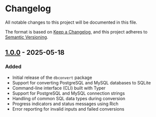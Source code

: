 # Changelog

All notable changes to this project will be documented in this file.

The format is based on [Keep a Changelog](https://keepachangelog.com/en/1.1.0/),
and this project adheres to [Semantic Versioning](https://semver.org/spec/v2.0.0.html).

## [1.0.0] - 2025-05-18

### Added
- Initial release of the `dbconvert` package
- Support for converting PostgreSQL and MySQL databases to SQLite
- Command-line interface (CLI) built with Typer
- Support for PostgreSQL and MySQL connection strings
- Handling of common SQL data types during conversion
- Progress indicators and status messages using Rich
- Error reporting for invalid inputs and failed conversions


[1.0.0]: https://github.com/ysskrishna/dbconvert/releases/tag/v1.0.0 